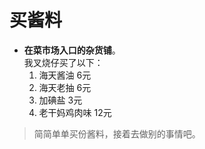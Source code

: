 # 买酱料

- **在菜市场入口的杂货铺**。  
  我叉烧仔买了以下：  
  1. 海天酱油 6元
  2. 海天老抽 6元
  3. 加碘盐 3元
  4. 老干妈鸡肉味 12元

> 简简单单买份酱料，接着去做别的事情吧。
